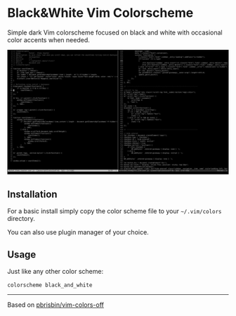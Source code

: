 # Black&White Vim Colorscheme

Simple dark Vim colorscheme focused on black and white with occasional color accents when needed.

![Screenshot](screenshot.png)


## Installation

For a basic install simply copy the color scheme file to your `~/.vim/colors` directory.

You can also use plugin manager of your choice.

## Usage

Just like any other color scheme:

```vim
colorscheme black_and_white
```

---

Based on [pbrisbin/vim-colors-off](https://github.com/pbrisbin/vim-colors-off)
